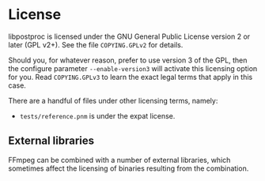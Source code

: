 # License

libpostproc is licensed under the GNU General Public License
version 2 or later (GPL v2+). See the file `COPYING.GPLv2` for details.

Should you, for whatever reason, prefer to use version 3 of the GPL, then
the configure parameter `--enable-version3` will activate this licensing option
for you. Read
`COPYING.GPLv3` to learn the exact legal terms that apply in this case.

There are a handful of files under other licensing terms, namely:

* `tests/reference.pnm` is under the expat license.


## External libraries

FFmpeg can be combined with a number of external libraries, which sometimes
affect the licensing of binaries resulting from the combination.

